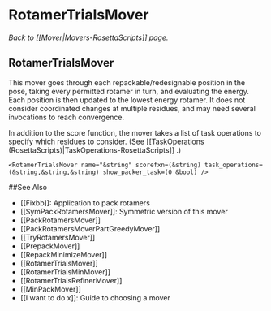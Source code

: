 # RotamerTrialsMover
*Back to [[Mover|Movers-RosettaScripts]] page.*
## RotamerTrialsMover

This mover goes through each repackable/redesignable position in the pose, taking every permitted rotamer in turn, and evaluating the energy. Each position is then updated to the lowest energy rotamer. It does not consider coordinated changes at multiple residues, and may need several invocations to reach convergence.

In addition to the score function, the mover takes a list of task operations to specify which residues to consider. (See [[TaskOperations (RosettaScripts)|TaskOperations-RosettaScripts]] .)

```
<RotamerTrialsMover name="&string" scorefxn=(&string) task_operations=(&string,&string,&string) show_packer_task=(0 &bool) />
```


##See Also

* [[Fixbb]]: Application to pack rotamers
* [[SymPackRotamersMover]]: Symmetric version of this mover
* [[PackRotamersMover]]
* [[PackRotamersMoverPartGreedyMover]]
* [[TryRotamersMover]]
* [[PrepackMover]]
* [[RepackMinimizeMover]]
* [[RotamerTrialsMover]]
* [[RotamerTrialsMinMover]]
* [[RotamerTrialsRefinerMover]]
* [[MinPackMover]]
* [[I want to do x]]: Guide to choosing a mover